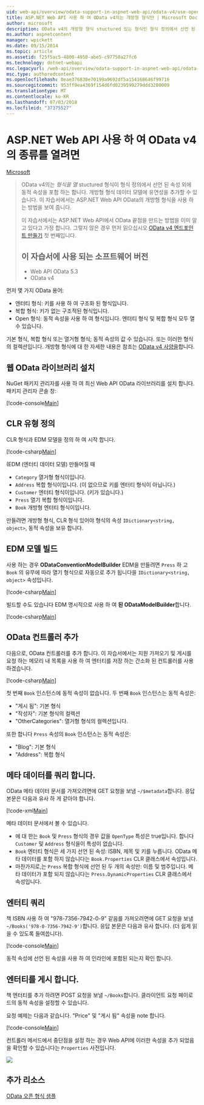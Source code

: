 ```yaml
---
uid: web-api/overview/odata-support-in-aspnet-web-api/odata-v4/use-open-types-in-odata-v4
title: ASP.NET Web API 사용 하 여 OData v4의는 개방형 형식만 | Microsoft Docs
author: microsoft
description: OData v4의 개방형 형식 stuctured 있는 형식인 형식 정의에서 선언 된 속성 외에 동적 속성을 포함 합니다. 열기...
ms.author: aspnetcontent
manager: wpickett
ms.date: 09/15/2014
ms.topic: article
ms.assetid: f25f5ac5-4800-4950-abe5-c97750a27fc6
ms.technology: dotnet-webapi
msc.legacyurl: /web-api/overview/odata-support-in-aspnet-web-api/odata-v4/use-open-types-in-odata-v4
msc.type: authoredcontent
ms.openlocfilehash: 0eae376830e70199a9692df5a154168646f99716
ms.sourcegitcommit: 953ff9ea4369f154d6fd0239599279ddd3280009
ms.translationtype: MT
ms.contentlocale: ko-KR
ms.lasthandoff: 07/03/2018
ms.locfileid: "37375527"
---
```

<a name="open-types-in-odata-v4-with-aspnet-web-api"></a>ASP.NET Web API 사용 하 여 OData v4의 종류를 열려면
====================
[Microsoft](https://github.com/microsoft)

> OData v4의는 *형식을 열* stuctured 형식이 형식 정의에서 선언 된 속성 외에 동적 속성을 포함 하는 합니다. 개방형 형식 데이터 모델에 유연성을 추가할 수 있습니다. 이 자습서에서는 ASP.NET Web API OData의 개방형 형식을 사용 하는 방법을 보여 줍니다.
> 
> 이 자습서에서는 ASP.NET Web API에서 OData 끝점을 만드는 방법을 이미 알고 있다고 가정 합니다. 그렇지 않은 경우 먼저 읽으십시오 [OData v4 엔드포인트 만들기](create-an-odata-v4-endpoint.md) 첫 번째입니다.
> 
> ## <a name="software-versions-used-in-the-tutorial"></a>이 자습서에 사용 되는 소프트웨어 버전
> 
> 
> - Web API OData 5.3
> - OData v4


먼저 몇 가지 OData 용어:

- 엔터티 형식: 키를 사용 하 여 구조화 된 형식입니다.
- 복합 형식: 키가 없는 구조적된 형식입니다.
- Open 형식: 동적 속성을 사용 하 여 형식입니다. 엔터티 형식 및 복합 형식 모두 열 수 있습니다.

기본 형식, 복합 형식 또는 열거형 형식; 동적 속성의 값 수 있습니다. 또는 이러한 형식의 컬렉션입니다. 개방형 형식에 대 한 자세한 내용은 참조는 [OData v4 사양을](http://www.odata.org/documentation/odata-version-4-0/)합니다.

## <a name="install-the-web-odata-libraries"></a>웹 OData 라이브러리 설치

NuGet 패키지 관리자를 사용 하 여 최신 Web API OData 라이브러리를 설치 합니다. 패키지 관리자 콘솔 창:

[!code-console[Main](use-open-types-in-odata-v4/samples/sample1.cmd)]

## <a name="define-the-clr-types"></a>CLR 유형 정의

CLR 형식과 EDM 모델을 정의 하 여 시작 합니다.

[!code-csharp[Main](use-open-types-in-odata-v4/samples/sample2.cs)]

(EDM (엔터티 데이터 모델) 만들어질 때

- `Category` 열거형 형식이입니다.
- `Address` 복합 형식이입니다. (이 없으므로 키를 엔터티 형식이 아닙니다.)
- `Customer` 엔터티 형식이입니다. (키가 있습니다.)
- `Press` 열기 복합 형식이입니다.
- `Book` 개방형 엔터티 형식이입니다.

만들려면 개방형 형식, CLR 형식 있어야 형식의 속성 `IDictionary<string, object>`, 동적 속성을 보유 합니다.

## <a name="build-the-edm-model"></a>EDM 모델 빌드

사용 하는 경우 **ODataConventionModelBuilder** EDM을 만들려면 `Press` 하 고 `Book` 의 유무에 따라 열기 형식으로 자동으로 추가 됩니다을 `IDictionary<string, object>` 속성입니다.

[!code-csharp[Main](use-open-types-in-odata-v4/samples/sample3.cs)]

빌드할 수도 있습니다 EDM 명시적으로 사용 하 여 **된 ODataModelBuilder**합니다.

[!code-csharp[Main](use-open-types-in-odata-v4/samples/sample4.cs)]

## <a name="add-an-odata-controller"></a>OData 컨트롤러 추가

다음으로, OData 컨트롤러를 추가 합니다. 이 자습서에서는 지원 가져오기 및 게시를 요청 하는 메모리 내 목록을 사용 하 여 엔터티를 저장 하는 간소화 된 컨트롤러를 사용 하겠습니다.

[!code-csharp[Main](use-open-types-in-odata-v4/samples/sample5.cs)]

첫 번째 `Book` 인스턴스에 동적 속성이 없습니다. 두 번째 `Book` 인스턴스는 동적 속성은:

- "게시 됨": 기본 형식
- "작성자": 기본 형식의 컬렉션
- "OtherCategories": 열거형 형식의 컬렉션입니다.

또한 합니다 `Press` 속성의 `Book` 인스턴스는 동적 속성은:

- "Blog": 기본 형식
- "Address": 복합 형식

## <a name="query-the-metadata"></a>메타 데이터를 쿼리 합니다.

OData 메타 데이터 문서를 가져오려면에 GET 요청을 보냄 `~/$metadata`합니다. 응답 본문은 다음과 유사 하 게 같아야 합니다.

[!code-xml[Main](use-open-types-in-odata-v4/samples/sample6.xml?highlight=5,21)]

메타 데이터 문서에서 볼 수 있습니다.

- 에 대 한는 `Book` 및 `Press` 형식의 경우 값을 `OpenType` 특성은 true입니다. 합니다 `Customer` 및 `Address` 형식을이 특성이 없습니다.
- `Book` 엔터티 형식은 세 가지 선언 된 속성: ISBN, 제목 및 키를 누릅니다. OData 메타 데이터를 포함 하지 않습니다는 `Book.Properties` CLR 클래스에서 속성입니다.
- 마찬가지로,는 `Press` 복합 형식에 선언 된 두 개의 속성만: 이름 및 범주입니다. 메타 데이터가 포함 되지 않습니다는 `Press.DynamicProperties` CLR 클래스에서 속성입니다.

## <a name="query-an-entity"></a>엔터티 쿼리

책 ISBN 사용 하 여 "978-7356-7942-0-9" 같음를 가져오려면에 GET 요청을 보냄 `~/Books('978-0-7356-7942-9')`합니다. 응답 본문은 다음과 유사 합니다. (더 쉽게 읽을 수 있도록 들여씁니다).

[!code-console[Main](use-open-types-in-odata-v4/samples/sample7.cmd?highlight=8-13,15-23)]

동적 속성에 선언 된 속성을 사용 하 여 인라인에 포함된 되는지 확인 합니다.

## <a name="post-an-entity"></a>엔터티를 게시 합니다.

책 엔터티를 추가 하려면 POST 요청을 보낼 `~/Books`합니다. 클라이언트 요청 페이로드의 동적 속성을 설정할 수 있습니다.

요청 예제는 다음과 같습니다. "Price" 및 "게시 됨" 속성을 note 합니다.

[!code-console[Main](use-open-types-in-odata-v4/samples/sample8.cmd?highlight=10)]

컨트롤러 메서드에서 중단점을 설정 하는 경우 Web API에 이러한 속성을 추가 되었음을 확인할 수 있습니다는 `Properties` 사전입니다.

![](use-open-types-in-odata-v4/_static/image1.png)

## <a name="additional-resources"></a>추가 리소스

[OData 오픈 형식 샘플](http://aspnet.codeplex.com/sourcecontrol/latest#Samples/WebApi/OData/v4/ODataOpenTypeSample/ReadMe.txt)
